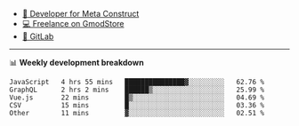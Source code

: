 - [🎈 Developer for Meta Construct](https://metastruct.net)
- [💻 Freelance on GmodStore](https://www.gmodstore.com/users/Tenrys)
- [🦊 GitLab](https://gitlab.com/Tenrys)

---

📊 **Weekly development breakdown**
<!--START_SECTION:waka-->

```text
JavaScript   4 hrs 55 mins   ███████████████▓░░░░░░░░░   62.76 %
GraphQL      2 hrs 2 mins    ██████▒░░░░░░░░░░░░░░░░░░   25.99 %
Vue.js       22 mins         █▒░░░░░░░░░░░░░░░░░░░░░░░   04.69 %
CSV          15 mins         █░░░░░░░░░░░░░░░░░░░░░░░░   03.36 %
Other        11 mins         ▓░░░░░░░░░░░░░░░░░░░░░░░░   02.51 %
```

<!--END_SECTION:waka-->
